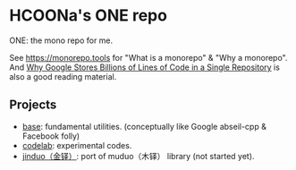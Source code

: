 # HCOONa's ONE repo

ONE: the mono repo for me.

See https://monorepo.tools for "What is a monorepo" & "Why a monorepo". And [Why Google Stores Billions of Lines of Code in a Single Repository](https://cacm.acm.org/magazines/2016/7/204032-why-google-stores-billions-of-lines-of-code-in-a-single-repository/fulltext) is also a good reading material.

## Projects

* [base](base/index.md): fundamental utilities. (conceptually like Google abseil-cpp & Facebook folly)
* [codelab](codelab/index.md): experimental codes.
* [jinduo（金铎）](jinduo/index.md): port of muduo（木铎） library (not started yet).
